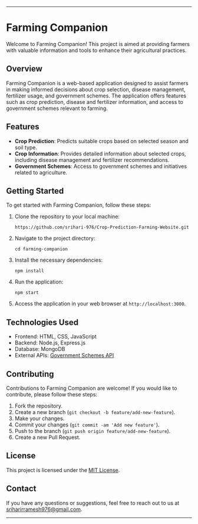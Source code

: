 
---

# Farming Companion

Welcome to Farming Companion! This project is aimed at providing farmers with valuable information and tools to enhance their agricultural practices.

## Overview

Farming Companion is a web-based application designed to assist farmers in making informed decisions about crop selection, disease management, fertilizer usage, and government schemes. The application offers features such as crop prediction, disease and fertilizer information, and access to government schemes relevant to farming.

## Features

- **Crop Prediction**: Predicts suitable crops based on selected season and soil type.
- **Crop Information**: Provides detailed information about selected crops, including disease management and fertilizer recommendations.
- **Government Schemes**: Access to government schemes and initiatives related to agriculture.

## Getting Started

To get started with Farming Companion, follow these steps:

1. Clone the repository to your local machine:

   ```
   https://github.com/srihari-976/Crop-Prediction-Farming-Website.git
   ```

2. Navigate to the project directory:

   ```
   cd farming-companion
   ```

3. Install the necessary dependencies:

   ```
   npm install
   ```

4. Run the application:

   ```
   npm start
   ```

5. Access the application in your web browser at `http://localhost:3000`.

## Technologies Used

- Frontend: HTML, CSS, JavaScript
- Backend: Node.js, Express.js
- Database: MongoDB
- External APIs: [Government Schemes API](https://example.com/api/docs)

## Contributing

Contributions to Farming Companion are welcome! If you would like to contribute, please follow these steps:

1. Fork the repository.
2. Create a new branch (`git checkout -b feature/add-new-feature`).
3. Make your changes.
4. Commit your changes (`git commit -am 'Add new feature'`).
5. Push to the branch (`git push origin feature/add-new-feature`).
6. Create a new Pull Request.

## License

This project is licensed under the [MIT License](LICENSE).

## Contact

If you have any questions or suggestions, feel free to reach out to us at [sriharirramesh976@gmail.com](mailto:your-email@example.com).

---

